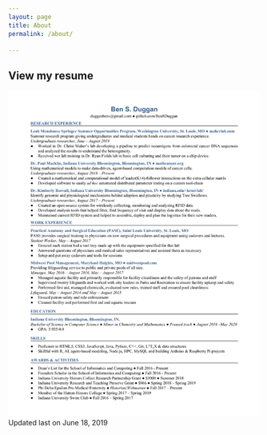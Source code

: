 ```yaml
---
layout: page
title: About
permalink: /about/

---
```


## View my resume
<div class="box resume-contain light">
	<a href="/assets/other/resume.pdf"><img src="/assets/images/resume.png"></a>
</div>
Updated last on June 18, 2019
